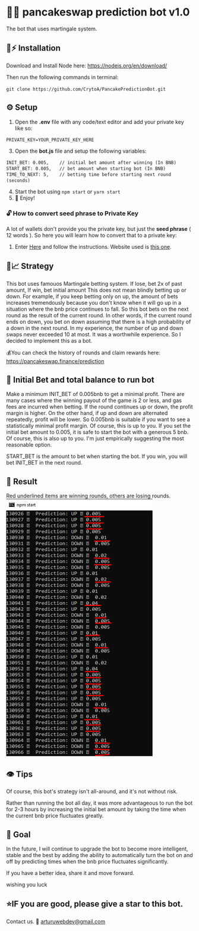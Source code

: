 # 🔮🚀 pancakeswap prediction bot v1.0

The bot that uses martingale system.

## 🐰⚡ Installation

Download and Install Node here:
https://nodejs.org/en/download/

Then run the following commands in terminal:

``git clone https://github.com/CrytoA/PancakePredictionBot.git`` 


## ⚙️ Setup

1. Open the **.env** file with any code/text editor and add your private key like so:
```
PRIVATE_KEY=YOUR_PRIVATE_KEY_HERE
```
3. Open the **bot.js** file and setup the following variables:
```
INIT_BET: 0.005,    // initial bet amount after winning (In BNB)
START_BET: 0.005,   // bet amount when starting bot (In BNB)
TIME_TO_NEXT: 5,    // betting time before starting next round (seconds)
```
4. Start the bot using `npm start` or `yarn start`
5. 🔮 Enjoy!

### 🔓 How to convert seed phrase to Private Key
A lot of wallets don't provide you the private key, but just the **seed phrase** ( 12 words ). So here you will learn how to convert that to a private key:
1. Enter [Here](https://youtu.be/eAXdLEZFbiw) and follow the instructions. Website used is [this one](https://iancoleman.io/bip39/).


## 🤖📈 Strategy
This bot uses famouos Martingale betting system. If lose, bet 2x of past amount, If win, bet initial amount
This does not mean blindly betting up or down. For example, if you keep betting only on up, the amount of bets increases tremendously because you don't know when it will go up in a situation where the bnb price continues to fall. So this bot bets on the next round as the result of the current round. In other words, if the current round ends on down, you bet on down assuming that there is a high probability of a down in the next round. In my experience, the number of up and down swaps never exceeded 10 at most. It was a worthwhile experience. So I decided to implement this as a bot.


💰You can check the history of rounds and claim rewards here: https://pancakeswap.finance/prediction

## 📢 Initial Bet and total balance to run bot
Make a minimum INIT_BET of 0.005bnb to get a minimal profit. There are many cases where the winning payout of the game is 2 or less, and gas fees are incurred when betting. If the round continues up or down, the profit margin is higher. On the other hand, if up and down are alternated repeatedly, profit will be lower. So 0.005bnb is suitable if you want to see a statistically minimal profit margin. Of course, this is up to you. If you set the initial bet amount to 0.005, it is safe to start the bot with a generous 5 bnb. Of course, this is also up to you. I'm just empirically suggesting the most reasonable option.

START_BET is the amount to bet when starting the bot. If you win, you will bet INIT_BET in the next round.

## 🚧 Result
Red underlined items are winning rounds, others are losing rounds.
![bot screenshot](/image/test.png?raw=true)

## 👁️ Tips
Of course, this bot's strategy isn't all-around, and it's not without risk.
    
Rather than running the bot all day, it was more advantageous to run the bot for 2-3 hours by increasing the initial bet amount by taking the time when the current bnb price fluctuates greatly.

## 🎯 Goal
In the future, I will continue to upgrade the bot to become more intelligent, stable and the best by adding the ability to automatically turn the bot on and off by predicting times when the bnb price fluctuates significantly.

If you have a better idea, share it and move forward.

wishing you luck

## ⭐IF you are good, please give a **star** to this bot.

Contact us. 📩 arturuwebdev@gmail.com